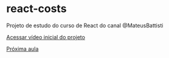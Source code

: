 # react-costs
Projeto de estudo do curso de React do canal @MateusBattisti

[Acessar vídeo inicial do projeto](https://www.youtube.com/watch?v=OinwLJg8k88&list=PLnDvRpP8BneyVA0SZ2okm-QBojomniQVO&index=18)

[Próxima aula](https://www.youtube.com/watch?v=UihbmA0pTCE&list=PLnDvRpP8BneyVA0SZ2okm-QBojomniQVO&index=26)